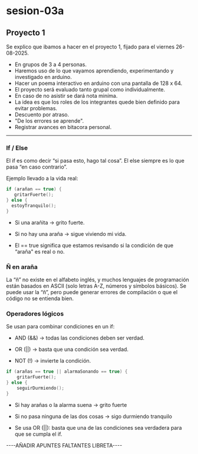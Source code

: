 # sesion-03a

## Proyecto 1

Se explico que ibamos a hacer en el proyecto 1, fijado para el viernes 26-08-2025.

- En grupos de 3 a 4 personas.
- Haremos uso de lo que vayamos aprendiendo, experimentando y investigado en arduino.
- Hacer un poema interactivo en arduino con una pantalla de 128 x 64.
- El proyecto será evaluado tanto grupal como individualmente.
- En caso de no asistir se dará nota miníma.
- La idea es que los roles de los integrantes quede bien definido para evitar problemas.
- Descuento por atraso.
- "De los errores se aprende".
- Registrar avances en bitacora personal.

------------

### If / Else

El if es como decir “si pasa esto, hago tal cosa”. El else siempre es lo que pasa “en caso contrario”.

Ejemplo llevado a la vida real:

```cpp
if (arañan == true) {
   gritarFuerte();
} else {
  estoyTranquilo();
}
```

- Si una arañita → grito fuerte.

- Si no hay una araña → sigue viviendo mi vida.

- El == true significa que estamos revisando si la condición de que “araña" es real o no.

### Ñ en araña

La “ñ” no existe en el alfabeto inglés, y muchos lenguajes de programación están basados en ASCII (solo letras A-Z, números y símbolos básicos). Se puede usar la “ñ”, pero puede generar errores de compilación o que el código no se entienda bien.

### Operadores lógicos

Se usan para combinar condiciones en un if:

- AND (&&) → todas las condiciones deben ser verdad.

- OR (||) → basta que una condición sea verdad.

- NOT (!) → invierte la condición.

```cpp
if (arañas == true || alarmaSonando == true) {
    gritarFuerte();
} else {
    seguirDurmiendo();
}
```

- Si hay arañas o la alarma suena → grito fuerte

- Si no pasa ninguna de las dos cosas → sigo durmiendo tranquilo

- Se usa OR (||): basta que una de las condiciones sea verdadera para que se cumpla el if.

----AÑADIR APUNTES FALTANTES LIBRETA----
